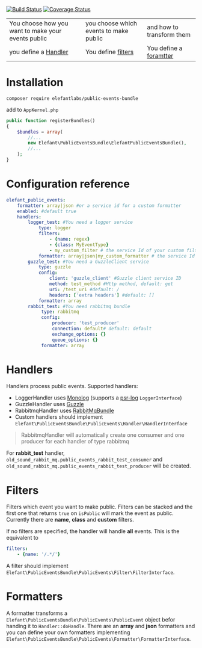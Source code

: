 [![Build Status](https://travis-ci.org/ElefantLabs/PublicEventsBundle.svg?branch=master)](https://travis-ci.org/ElefantLabs/PublicEventsBundle)
[![Coverage Status](https://coveralls.io/repos/github/ElefantLabs/PublicEventsBundle/badge.svg?branch=master)](https://coveralls.io/github/ElefantLabs/PublicEventsBundle?branch=master)


|  |  | |
| ------------- |-------------| -----|
| You choose how you want to make your events public|you choose which events to make public | and how to transform them|
| you define a [Handler](#handlers)      | You define [filters](#filters)      |   You define a [foramtter](#filters) |


# Installation

`composer require elefantlabs/public-events-bundle`

add to `AppKernel.php`

````php
public function registerBundles()
{
    $bundles = array(
        //...
        new Elefant\PublicEventsBundle\ElefantPublicEventsBundle(),
        //...
    );
}
````

# Configuration reference
````yml
elefant_public_events:
    formatter: array|json #or a service id for a custom formatter
    enabled: #default true
    handlers:
        logger_test: #You need a logger service
            type: logger
            filters:
                - {name: regex}
                - {class: MyEventType}
                - my_custom_filter # the service Id of your custom filter.
            formatter: array|json|my_custom_formatter # the service Id of your custom formatter.
        guzzle_test: #You need a GuzzleClient service
            type: guzzle
            config:
                client: 'guzzle_client' #Guzzle client service ID
                method: test_method #Http method, default: get
                uri: /test_uri #default: /
                headers: ['extra headers'] #default: []
            formatter: array
        rabbit_test: #You need rabbitmq bundle
             type: rabbitmq
             config:
                 producer: 'test_producer'
                 connection: default# default: default
                 exchange_options: {}
                 queue_options: {}
             formatter: array
````

# Handlers

Handlers process public events. Supported handlers:

- LoggerHandler uses [Monolog](https://github.com/Seldaek/monolog) (supports a [psr-log](https://github.com/php-fig/log) `LoggerInterface`)
- GuzzleHandler uses [Guzzle](https://github.com/guzzle/guzzle)
- RabbitmqHandler uses [RabbitMqBundle](https://github.com/php-amqplib/RabbitMqBundle)
- Custom handlers should implement `Elefant\PublicEventsBundle\PublicEvents\Handler\HandlerInterface`

> RabbitmqHandler will automatically create one consumer and one producer for each handler of type rabbitmq

For **rabbit_test** handler,  `old_sound_rabbit_mq.public_events_rabbit_test_consumer` and `old_sound_rabbit_mq.public_events_rabbit_test_producer` will be created.

# Filters
Filters which event you want to make public.
Filters can be stacked and the first one that returns `true` on `isPublic` will mark the event as public.
Currently there are **name**, **class** and **custom** filters.

If no filters are specified, the handler will handle **all** events. This is the equivalent to
````yml
filters:
    - {name: '/.*/'}
````

A filter should implement `Elefant\PublicEventsBundle\PublicEvents\Filter\FilterInterface`.

# Formatters
A formatter transforms a `Elefant\PublicEventsBundle\PublicEvents\PublicEvent` object befor handing it to `Handler::doHandle`. 
There are an **array** and **json** formatters and you can define your own formatters implementing `Elefant\PublicEventsBundle\PublicEvents\Formatter\FormatterInterface`.